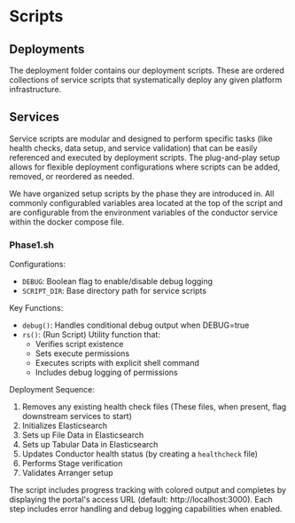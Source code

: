 # Scripts

## Deployments

The deployment folder contains our deployment scripts. These are ordered collections of service scripts that
systematically deploy any given platform infrastructure.

## Services

Service scripts are modular and designed to perform specific tasks (like health
checks, data setup, and service validation) that can be easily referenced and
executed by deployment scripts. The plug-and-play setup allows for flexible
deployment configurations where scripts can be added, removed, or reordered as
needed.

We have organized setup scripts by the phase they
are introduced in. All commonly configurabled variables area located at the top
of the script and are configurable from the environment variables of the
conductor service within the docker compose file.

### Phase1.sh

Configurations:

- `DEBUG`: Boolean flag to enable/disable debug logging
- `SCRIPT_DIR`: Base directory path for service scripts

Key Functions:

- `debug()`: Handles conditional debug output when DEBUG=true
- `rs()`: (Run Script) Utility function that:
  - Verifies script existence
  - Sets execute permissions
  - Executes scripts with explicit shell command
  - Includes debug logging of permissions

Deployment Sequence:

1. Removes any existing health check files (These files, when present, flag
   downstream services to start)
2. Initializes Elasticsearch
3. Sets up File Data in Elasticsearch
4. Sets up Tabular Data in Elasticsearch
5. Updates Conductor health status (by creating a `healthcheck` file)
6. Performs Stage verification
7. Validates Arranger setup

The script includes progress tracking with colored output and completes by
displaying the portal's access URL (default: http://localhost:3000). Each step
includes error handling and debug logging capabilities when enabled.
